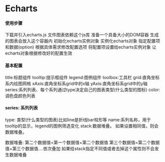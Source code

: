 # Echarts

#### 使用步骤

下载并引入echarts.js                                  文件图表依赖这个js库
准备一个具备大小的DOM容器                   生成的图表会放入这个容器内
初始化echarts实例对象                         	  实例化echarts对象 
指定配置项和数据(option)                  		根据具体需求修改配置选项 
将配置项设置给echarts实例对象               让echarts对象根据修改好的配置生效

#### 基本配置

title:标题组件
tooltip:提示框组件 
legend:图例组件 
toolbox:工具栏
grid:直角坐标系内绘图网格
xAxis:直角坐标系grid中的x轴 
yAxis:直角坐标系grid中的y轴
series:系列列表、每个系列通过type决定自己的图表类型(什么类型的图标) 
color:调色盘颜色列表

#### series: 系列列表

type: 类型(什么类型的图表)比如line是折线bar柱形等
name:系列名称，用于tooltip的显示，legend的图例筛选变化
stack:数据堆叠。 如果设置相同值，则会数据堆叠。

数据堆叠: 第二个数据值=第一个数据值+第二个数据值
        		 第三个数据值=第二个数据值+第三个数据值....依次叠加
       		  如果给stack指定不同值或者去掉这个属性则不会发生数据堆叠
